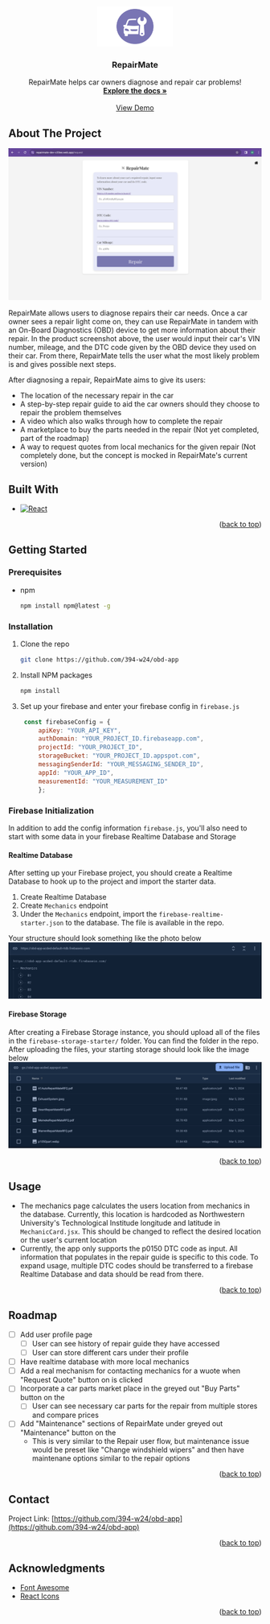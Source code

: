 <!-- PROJECT SHIELDS -->
<!--

<!-- PROJECT LOGO -->
<br />
<div align="center">
  <a href="https://github.com/394-w24/obd-app">
    <img src=readme-images/LoginLogo.png alt=LoginLogo width="150" height="80"/>
  </a>

  <h3 align="center">RepairMate</h3>

  <p align="center">
    RepairMate helps car owners diagnose and repair car problems!
    <br />
    <a href="https://github.com/394-w24/obd-app"><strong>Explore the docs »</strong></a>
    <br />
    <br />
    <a href="repairmate-dev-c33ee.web.app/">View Demo</a>
  </p>
</div>

## About The Project
<!-- screenshot -->

![product-screenshot]

RepairMate allows users to diagnose repairs their car needs. Once a car owner sees a repair light come on, they can use RepairMate in tandem with an On-Board Diagnostics (OBD) device to get more information about their repair. In the product screenshot above, the user would input their car's VIN number, mileage, and the DTC code given by the OBD device they used on their car. From there, RepairMate tells the user what the most likely problem is and gives possible next steps. 

After diagnosing a repair, RepairMate aims to give its users: 
* The location of the necessary repair in the car 
* A step-by-step repair guide to aid the car owners should they choose to repair the problem themselves 
* A video which also walks through how to complete the repair 
* A marketplace to buy the parts needed in the repair (Not yet completed, part of the roadmap)
* A way to request quotes from local mechanics for the given repair (Not completely done, but the concept is mocked in RepairMate's current version)

## Built With

* [![React][React.js]][React-url]

<p align="right">(<a href="#readme-top">back to top</a>)</p>



<!-- GETTING STARTED -->
## Getting Started

### Prerequisites


* npm
  ```sh
  npm install npm@latest -g
  ```

### Installation


1. Clone the repo
   ```sh
   git clone https://github.com/394-w24/obd-app
   ```
2. Install NPM packages
   ```sh
   npm install
   ```
3. Set up your firebase  and enter your firebase config in `firebase.js`
   ```js
    const firebaseConfig = {
        apiKey: "YOUR_API_KEY",
        authDomain: "YOUR_PROJECT_ID.firebaseapp.com",
        projectId: "YOUR_PROJECT_ID",
        storageBucket: "YOUR_PROJECT_ID.appspot.com",
        messagingSenderId: "YOUR_MESSAGING_SENDER_ID",
        appId: "YOUR_APP_ID",
        measurementId: "YOUR_MEASUREMENT_ID"
        };
   ```

### Firebase Initialization
In addition to add the config information `firebase.js`, you'll also need to start with some data in your firebase Realtime Database and Storage 

#### Realtime Database 
After setting up your Firebase project, you should create a Realtime Database to hook up to the project and import the starter data. 
1. Create Realtime Database
2. Create `Mechanics` endpoint 
2. Under the `Mechanics` endpoint, import the `firebase-realtime-starter.json` to the database. The file is available in the repo. 

Your structure should look something like the photo below
![firebase-realtime]

#### Firebase Storage 
After creating a Firebase Storage instance, you should upload all of the files in the `firebase-storage-starter/` folder. You can find the folder in the repo. After uploading the files, your starting storage should look like the image below 
![firebase-storage]

<p align="right">(<a href="#readme-top">back to top</a>)</p>



<!-- USAGE EXAMPLES -->
## Usage
* The mechanics page calculates the users location from mechanics in the database. Currently, this location is hardcoded as Northwestern University's Technological Institude longitude and latitude in `MechanicCard.jsx`. This should be changed to reflect the desired location or the user's current location 
* Currently, the app only supports the p0150 DTC code as input. All information that populates in the repair guide is specific to this code. To expand usage, multiple DTC codes should be transferred to a firebase Realtime Database and data should be read from there. 


<p align="right">(<a href="#readme-top">back to top</a>)</p>



<!-- ROADMAP -->
## Roadmap

- [ ] Add user profile page 
    - [ ] User can see history of repair guide they have accessed 
    - [ ] User can store different cars under their profile 
- [ ] Have realtime database with more local mechanics 
- [ ] Add a real mechanism for contacting mechanics for a wuote when "Request Quote" button on <MechanicPage /> is clicked
- [ ] Incorporate a car parts market place in the greyed out "Buy Parts" button on the <RepairOptionsPage />
    - [ ] User can see necessary car parts for the repair from multiple stores and compare prices 
- [ ] Add "Maintenance" sections of RepairMate under greyed out "Maintenance" button on the <NavPage />
    - This is very similar to the Repair user flow, but maintenance issue would be preset like "Change windshield wipers" and then have maintenane options similar to the repair options



<p align="right">(<a href="#readme-top">back to top</a>)</p>


<!-- CONTACT -->
## Contact

Project Link: [https://github.com/394-w24/obd-app](https://github.com/394-w24/obd-app)

<p align="right">(<a href="#readme-top">back to top</a>)</p>



<!-- ACKNOWLEDGMENTS -->
## Acknowledgments

* [Font Awesome](https://fontawesome.com)
* [React Icons](https://react-icons.github.io/react-icons/search)

<p align="right">(<a href="#readme-top">back to top</a>)</p>



<!-- MARKDOWN LINKS & IMAGES -->
[React.js]: https://img.shields.io/badge/React-20232A?style=for-the-badge&logo=react&logoColor=61DAFB
[React-url]: https://reactjs.org/
[product-screenshot]: readme-images/requestPage.png
[login-logo]: readme-images/LoginLogo.png
[firebase-realtime]: readme-images/firebaseRealtime.png
[firebase-storage]: readme-images/firebaseStorage.png

